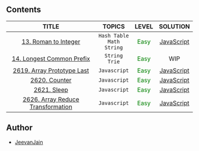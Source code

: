 ## Contents

|                                             TITLE                                              |                 TOPICS                 |                 LEVEL                 |                                                     SOLUTION                                                      |
| :--------------------------------------------------------------------------------------------: | :------------------------------------: | :-----------------------------------: | :---------------------------------------------------------------------------------------------------------------: |
|             [13. Roman to Integer](https://leetcode.com/problems/roman-to-integer)             | `Hash Table` <br> `Math` <br> `String` | <span style="color:green">Easy</span> |        [JavaScript](https://github.com/JeevanJain/leetcode/blob/main/String/0013-RomanToInteger/index.js)         |
|        [14. Longest Common Prefix](https://leetcode.com/problems/longest-common-prefix)        |          `String` <br> `Trie`          | <span style="color:green">Easy</span> |                                                        WIP                                                        |
|        [2619. Array Prototype Last](https://leetcode.com/problems/array-prototype-last)        |              `Javascript`              | <span style="color:green">Easy</span> |    [JavaScript](https://github.com/JeevanJain/leetcode/blob/main/Javascript/2619-ArrayPrototypeLast/index.js)     |
|                     [2620. Counter](https://leetcode.com/problems/counter)                     |              `Javascript`              | <span style="color:green">Easy</span> |          [JavaScript](https://github.com/JeevanJain/leetcode/blob/main/Javascript/2620-Counter/index.js)          |
|                       [2621. Sleep](https://leetcode.com/problems/sleep)                       |              `Javascript`              | <span style="color:green">Easy</span> |           [JavaScript](https://github.com/JeevanJain/leetcode/blob/main/Javascript/2621-Sleep/index.js)           |
| [2626. Array Reduce Transformation](https://leetcode.com/problems/array-reduce-transformation) |              `Javascript`              | <span style="color:green">Easy</span> | [JavaScript](https://github.com/JeevanJain/leetcode/blob/main/Javascript/2626-ArrayReduceTransformation/index.js) |


## Author

- [JeevanJain](https://www.github.com/JeevanJain)
